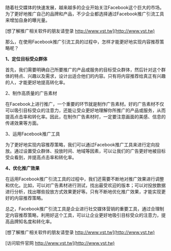 随着社交媒体的快速发展，越来越多的企业开始关注Facebook这个巨大的市场。为了更好地推广自己的品牌和产品，不少企业都选择通过Facebook推广引流工具来增加自身的曝光量。

[想了解推广相关软件的朋友请登录 http://www.vst.tw](http://www.vst.tw)

那么，在使用Facebook推广引流工具的过程中，怎样才能更好地实现内容推荐策略呢？

**1、定位目标受众群体**

首先，我们需要明确自己所要推广的产品或服务的目标受众群体，然后针对这个群体的特点、兴趣以及需求，设计出适合他们的内容。只有将内容推荐给真正有兴趣的人，才能更好地提高转化率。

2、制作高质量的广告素材

在Facebook上进行推广，一个重要的环节就是制作广告素材。好的广告素材不仅可以吸引目标受众的注意力，还能让受众更好地理解你所推广的产品或服务，从而提高点击率和转化率。因此，在制作广告素材时，一定要注意画面的美感、信息的传递效果等方面。

3、运用Facebook推广工具

为了更好地实现内容推荐策略，我们可以通过Facebook推广工具来进行定向投放。通过设置受众群体、投放时间、地域等因素，可以让我们的广告更好地被目标受众看到，并提高点击率和转化率。

**4、优化推广效果**

在运用Facebook推广引流工具的过程中，我们还需要不断地对推广效果进行调整和优化。比如，可以对广告素材进行测试，找出最受欢迎的版本；可以对投放数据进行分析，找出哪些投放方式效果更好等。只有不断地优化推广效果，才能实现更好的内容推荐策略。

总之，Facebook推广引流工具是企业进行社交媒体营销的重要工具，通过合理制定内容推荐策略，利用好这个工具，可以让企业更好地吸引目标受众的注意力，提高品牌知名度和转化率。

[想了解推广相关软件的朋友请登录 http://www.vst.tw](http://www.vst.tw)


[访问软件官网 http://www.vst.tw](http://www.vst.tw)
